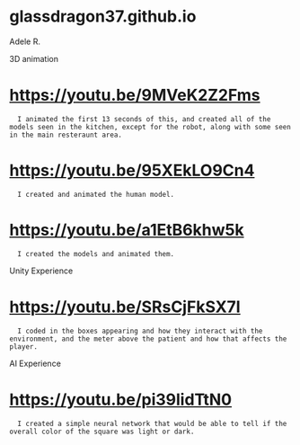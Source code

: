# glassdragon37.github.io
Adele R.

3D animation 
#    https://youtu.be/9MVeK2Z2Fms
      I animated the first 13 seconds of this, and created all of the models seen in the kitchen, except for the robot, along with some seen in the main resteraunt area.

#    https://youtu.be/95XEkLO9Cn4
      I created and animated the human model.

#    https://youtu.be/a1EtB6khw5k
      I created the models and animated them.

Unity Experience
#    https://youtu.be/SRsCjFkSX7I
      I coded in the boxes appearing and how they interact with the environment, and the meter above the patient and how that affects the player.

AI Experience
#    https://youtu.be/pi39lidTtN0
      I created a simple neural network that would be able to tell if the overall color of the square was light or dark.
      
